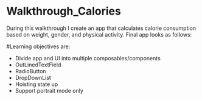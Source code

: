 # Walkthrough_Calories
During this walkthrough I create an app that calculates calorie consumption based on weight, gender, and physical activity. Final app looks as follows:


#Learning objectives are:
- Divide app and UI into multiple composables/components
- OutLinedTextField
- RadioButton
- DropDownList
- Hoisting state up
- Support portrait mode only
